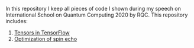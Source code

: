 In this repository I keep all pieces of code I shown during my speech on International School on Quantum Computing 2020 by RQC.
This repository includes:
1. [Tensors in TensorFlow](https://colab.research.google.com/github/LuchnikovI/RQC_School_Rapid_prototyping/blob/master/1_Tensors_in_TensorFlow.ipynb)
2. [Optimization of spin echo](https://colab.research.google.com/github/LuchnikovI/RQC_School_Rapid_prototyping/blob/master/2_Optimization_of_spin_echo.ipynb)
